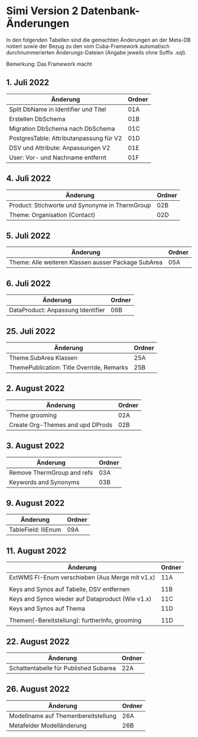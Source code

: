 # Simi Version 2 Datenbank-Änderungen

In den folgenden Tabellen sind die gemachten Änderungen an der Meta-DB notiert sowie der Bezug zu den vom Cuba-Framework
automatisch durchnummerierten Änderungs-Dateien (Angabe jeweils ohne Suffix .sql).

Bemerkung: Das Framework macht 

## 1. Juli 2022

|Änderung|Ordner|
|---|---|
|Split DbName in Identifier und Titel|01A|
|Erstellen DbSchema|01B|
|Migration DbSchema nach DbSchema|01C|
|PostgresTable: Attributanpassung für V2|01D|
|DSV und Attribute: Anpassungen V2|01E|
|User: Vor- und Nachname entfernt|01F|

## 4. Juli 2022

|Änderung|Ordner|
|---|---|
|Product: Stichworte und Synonyme in ThermGroup|02B|
|Theme: Organisation (Contact)|02D|

## 5. Juli 2022

|Änderung|Ordner|
|---|---|
|Theme: Alle weiteren Klassen ausser Package SubArea|05A|

## 6. Juli 2022

|Änderung|Ordner|
|---|---|
|DataProduct: Anpassung Identifier|06B|

## 25. Juli 2022

|Änderung|Ordner|
|---|---|
|Theme.SubArea Klassen|25A|
|ThemePublication: Title Override, Remarks|25B|

## 2. August 2022

|Änderung|Ordner|
|---|---|
|Theme grooming|02A|
|Create Org-Themes and upd DProds|02B|

## 3. August 2022

|Änderung|Ordner|
|---|---|
|Remove ThermGroup and refs|03A|
|Keywords and Synonyms|03B|

## 9. August 2022

|Änderung|Ordner|
|---|---|
|TableField: IliEnum|09A|

## 11. August 2022

|Änderung|Ordner|
|---|---|
|ExtWMS FI-Enum verschieben (Aus Merge mit v1.x)|11A|
|||
|Keys and Synos auf Tabelle, DSV entfernen|11B|
|Keys and Synos wieder auf Dataproduct (Wie v1.x)|11C|
|Keys and Synos auf Thema|11D|
|||
|Themen(-Bereitstellung): furtherInfo, grooming|11D|

## 22. August 2022

|Änderung|Ordner|
|---|---|
|Schattentabelle für Published Subarea|22A|

## 26. August 2022

|Änderung|Ordner|
|---|---|
|Modellname auf Themenbereitstellung|26A|
|Metafelder Modelländerung|26B|